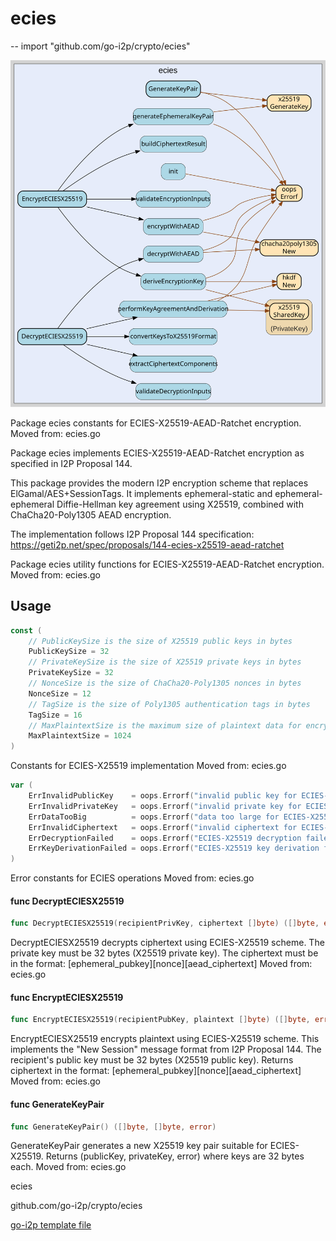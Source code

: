 # ecies
--
    import "github.com/go-i2p/crypto/ecies"

![ecies.svg](ecies.svg)

Package ecies constants for ECIES-X25519-AEAD-Ratchet encryption. Moved from:
ecies.go

Package ecies implements ECIES-X25519-AEAD-Ratchet encryption as specified in
I2P Proposal 144.

This package provides the modern I2P encryption scheme that replaces
ElGamal/AES+SessionTags. It implements ephemeral-static and ephemeral-ephemeral
Diffie-Hellman key agreement using X25519, combined with ChaCha20-Poly1305 AEAD
encryption.

The implementation follows I2P Proposal 144 specification:
https://geti2p.net/spec/proposals/144-ecies-x25519-aead-ratchet

Package ecies utility functions for ECIES-X25519-AEAD-Ratchet encryption. Moved
from: ecies.go

## Usage

```go
const (
	// PublicKeySize is the size of X25519 public keys in bytes
	PublicKeySize = 32
	// PrivateKeySize is the size of X25519 private keys in bytes
	PrivateKeySize = 32
	// NonceSize is the size of ChaCha20-Poly1305 nonces in bytes
	NonceSize = 12
	// TagSize is the size of Poly1305 authentication tags in bytes
	TagSize = 16
	// MaxPlaintextSize is the maximum size of plaintext data for encryption
	MaxPlaintextSize = 1024
)
```
Constants for ECIES-X25519 implementation Moved from: ecies.go

```go
var (
	ErrInvalidPublicKey    = oops.Errorf("invalid public key for ECIES-X25519")
	ErrInvalidPrivateKey   = oops.Errorf("invalid private key for ECIES-X25519")
	ErrDataTooBig          = oops.Errorf("data too large for ECIES-X25519 encryption")
	ErrInvalidCiphertext   = oops.Errorf("invalid ciphertext for ECIES-X25519 decryption")
	ErrDecryptionFailed    = oops.Errorf("ECIES-X25519 decryption failed")
	ErrKeyDerivationFailed = oops.Errorf("ECIES-X25519 key derivation failed")
)
```
Error constants for ECIES operations Moved from: ecies.go

#### func  DecryptECIESX25519

```go
func DecryptECIESX25519(recipientPrivKey, ciphertext []byte) ([]byte, error)
```
DecryptECIESX25519 decrypts ciphertext using ECIES-X25519 scheme. The private
key must be 32 bytes (X25519 private key). The ciphertext must be in the format:
[ephemeral_pubkey][nonce][aead_ciphertext] Moved from: ecies.go

#### func  EncryptECIESX25519

```go
func EncryptECIESX25519(recipientPubKey, plaintext []byte) ([]byte, error)
```
EncryptECIESX25519 encrypts plaintext using ECIES-X25519 scheme. This implements
the "New Session" message format from I2P Proposal 144. The recipient's public
key must be 32 bytes (X25519 public key). Returns ciphertext in the format:
[ephemeral_pubkey][nonce][aead_ciphertext] Moved from: ecies.go

#### func  GenerateKeyPair

```go
func GenerateKeyPair() ([]byte, []byte, error)
```
GenerateKeyPair generates a new X25519 key pair suitable for ECIES-X25519.
Returns (publicKey, privateKey, error) where keys are 32 bytes each. Moved from:
ecies.go



ecies 

github.com/go-i2p/crypto/ecies

[go-i2p template file](/template.md)
